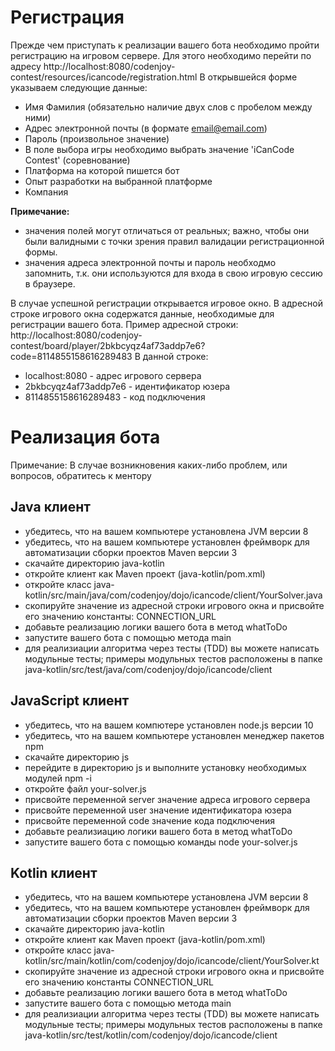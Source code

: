 # Регистрация
Прежде чем приступать к реализации вашего бота необходимо пройти регистрацию на игровом сервере.
Для этого необходимо перейти по адресу http://localhost:8080/codenjoy-contest/resources/icancode/registration.html
В открывшейся форме указываем следующие данные:
* Имя Фамилия (обязательно наличие двух слов с пробелом между ними)
* Адрес электронной почты (в формате email@email.com)
* Пароль (произвольное значение)
* В поле выбора игры необходимо выбрать значение 'iCanCode Contest' (соревнование)
* Платформа на которой пишется бот
* Опыт разработки на выбранной платформе
* Компания

**Примечание:**
* значения полей могут отличаться от реальных; важно, чтобы они были валидными с точки зрения правил валидации регистрационной формы.
* значения адреса электронной почты и пароль необходмо запомнить, т.к. они используются для входа в свою игровую сессию в браузере.

В случае успешной регистрации открывается игровое окно.
В адресной строке игрового окна содержатся данные, необходимые для регистрации вашего бота.
Пример адресной строки: http://localhost:8080/codenjoy-contest/board/player/2bkbcyqz4af73addp7e6?code=8114855158616289483
В данной строке:
* localhost:8080 - адрес игрового сервера
* 2bkbcyqz4af73addp7e6 - идентификатор юзера
* 8114855158616289483 - код подключения

# Реализация бота
Примечание: В случае возникновения каких-либо проблем, или вопросов, обратитесь к ментору

## Java клиент
* убедитесь, что на вашем компьютере установлена JVM версии 8
* убедитесь, что на вашем компьютере установлен фреймворк для автоматизации сборки проектов Maven версии 3
* скачайте директорию java-kotlin
* откройте клиент как Maven проект (java-kotlin/pom.xml)
* откройте класс java-kotlin/src/main/java/com/codenjoy/dojo/icancode/client/YourSolver.java
* скопируйте значение из адресной строки игрового окна и присвойте его значению константы: CONNECTION_URL
* добавьте реализацию логики вашего бота в метод whatToDo
* запустите вашего бота с помощью метода main
* для реализиации алгоритма через тесты (TDD) вы можете написать модульные тесты; примеры модульных тестов расположены в папке java-kotlin/src/test/java/com/codenjoy/dojo/icancode/client

## JavaScript клиент
* убедитесь, что на вашем компютере установлен node.js версии 10
* убедитесь, что на вашем компьютере установлен менеджер пакетов npm
* скачайте директорию js
* перейдите в директорию js и выполните установку необходимых модулей npm -i
* откройте файл your-solver.js
* присвойте переменной server значение адреса игрового сервера
* присвойте переменной user значение идентификатора юзера
* присвойте переменной code значение кода подключения
* добавьте реализиацию логики вашего бота в метод whatToDo
* запустите вашего бота с помощью команды node your-solver.js

## Kotlin клиент
* убедитесь, что на вашем компьютере установлена JVM версии 8
* убедитесь, что на вашем компьютере установлен фреймворк для автоматизации сборки проектов Maven версии 3
* скачайте директорию java-kotlin
* откройте клиент как Maven проект (java-kotlin/pom.xml)
* откройте класс java-kotlin/src/main/kotlin/com/codenjoy/dojo/icancode/client/YourSolver.kt
* скопируйте значение из адресной строки игрового окна и присвойте его значению константы CONNECTION_URL
* добавьте реализацию логики вашего бота в метод whatToDo
* запустите вашего бота с помощью метода main
* для реализиации алгоритма через тесты (TDD) вы можете написать модульные тесты; примеры модульных тестов расположены в папке java-kotlin/src/test/kotlin/com/codenjoy/dojo/icancode/client
